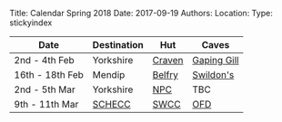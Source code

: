 Title: Calendar Spring 2018
Date: 2017-09-19
Authors:
Location:
Type: stickyindex

|Date              | Destination                          | Hut                                                                                  | Caves  |
| ---              |  ---                                 | ---                                                                                  |  ---  |
| 2nd - 4th Feb | Yorkshire | [Craven](http://www.cravenpotholeclub.org/index.php/about-us/the-cottages)  | [Gaping Gill](https://union.ic.ac.uk/rcc/caving/caves/?search=gaping) |
| 16th - 18th Feb | Mendip | [Belfry](https://bec-cave.org.uk/index.php?option=com_content&view=article&id=98&Itemid=486&lang=en) | [Swildon's](https://union.ic.ac.uk/rcc/caving/caves/?search=swildon) |
| 2nd - 5th Mar | Yorkshire | [NPC](http://northernpennineclub.org.uk/greenclose/greenclose.htm)  | TBC |
| 9th - 11th Mar | [SCHECC](https://www.facebook.com/events/1486653641426017/) | [SWCC](http://www.swcc.org.uk/cottage/cottage.php) | [OFD](https://union.ic.ac.uk/rcc/caving/caves/?search=ddu) |
